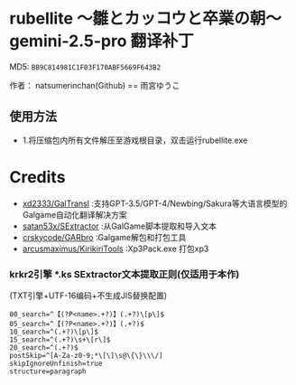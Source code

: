 # rubellite ～雛とカッコウと卒業の朝～ gemini-2.5-pro 翻译补丁

MD5: `BB9C814981C1F03F170ABF5669F643B2`

作者： natsumerinchan(Github) == 雨宮ゆうこ

## 使用方法
- 1.将压缩包内所有文件解压至游戏根目录，双击运行rubellite.exe

# Credits

- [xd2333/GalTransl](https://github.com/xd2333/GalTransl.git) :支持GPT-3.5/GPT-4/Newbing/Sakura等大语言模型的Galgame自动化翻译解决方案
- [satan53x/SExtractor](https://github.com/satan53x/SExtractor.git) :从GalGame脚本提取和导入文本
- [crskycode/GARbro](https://github.com/crskycode/GARbro) :Galgame解包和打包工具
- [arcusmaximus/KirikiriTools](https://github.com/arcusmaximus/KirikiriTools.git) :Xp3Pack.exe 打包xp3

### krkr2引擎 *.ks SExtractor文本提取正则(仅适用于本作)
(TXT引擎+UTF-16编码+不生成JIS替换配置)
```
00_search=^【(?P<name>.+?)】(.+?)\[p\]$
05_search=^【(?P<name>.+?)】(.+?)$
10_search=^(.+?)\[p\]$
15_search=^(.+?)\s+\[r\]$
20_search=^(.+?)$
postSkip=^[A-Za-z0-9;*\[\]\s@\{\}\\\/]
skipIgnoreUnfinish=true
structure=paragraph
```
